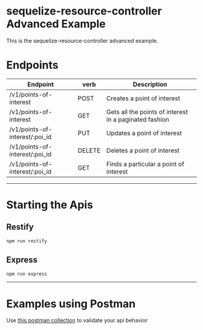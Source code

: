 # sequelize-resource-controller Advanced Example

This is the sequelize-resource-controller advanced example.

# Endpoints

Endpoint|verb|Description
--|---|---
/v1/points-of-interest|POST|Creates a point of interest
/v1/points-of-interest|GET|Gets all the points of interest in a paginated fashion
/v1/points-of-interest/:poi_id|PUT| Updates a point of interest
/v1/points-of-interest/:poi_id|DELETE| Deletes a point of interest
/v1/points-of-interest/:poi_id|GET| Finds a particular a point of interest

---

# Starting the Apis

## Restify
```bash
npm run restify
```

## Express

```bash
npm run express
```
---

# Examples using Postman

Use [this postman collection](./poi-api.postman_collection.json) to validate your api behavior